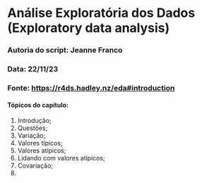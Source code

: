 # Análise Exploratória dos Dados (Exploratory data analysis)

### Autoria do script: Jeanne Franco
### Data: 22/11/23
### Fonte: https://r4ds.hadley.nz/eda#introduction

#### Tópicos do capítulo:

1. Introdução;
2. Questões;
3. Variação;
4. Valores típicos;
5. Valores atípicos;
6. Lidando com valores atípicos;
7. Covariação;
8. 
